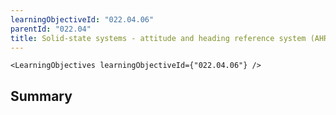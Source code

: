 ```yaml
---
learningObjectiveId: "022.04.06"
parentId: "022.04"
title: Solid-state systems - attitude and heading reference system (AHRS)
---
```


```tsx eval
<LearningObjectives learningObjectiveId={"022.04.06"} />
```

## Summary
